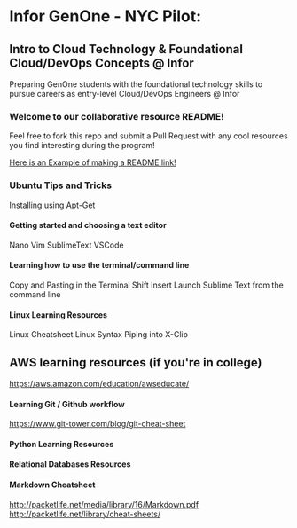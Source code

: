 # Infor GenOne - NYC Pilot: 
## Intro to Cloud Technology & Foundational Cloud/DevOps Concepts @ Infor
Preparing GenOne students with the foundational technology skills to pursue careers as entry-level Cloud/DevOps Engineers @ Infor


### Welcome to our collaborative resource README!

Feel free to fork this repo and submit a Pull Request with any cool resources you find interesting during the program! 

[Here is an Example of making a README link!](https://wwww.linkedin.com/in/cameronflowers13)

### Ubuntu Tips and Tricks

Installing using Apt-Get 


#### Getting started and choosing a text editor 

Nano
Vim
SublimeText
VSCode

#### Learning how to use the terminal/command line

Copy and Pasting in the Terminal
Shift Insert
Launch Sublime Text from the command line


#### Linux Learning Resources

Linux Cheatsheet
Linux Syntax
Piping into X-Clip

## AWS learning resources (if you're in college)

https://aws.amazon.com/education/awseducate/

#### Learning Git / Github workflow


https://www.git-tower.com/blog/git-cheat-sheet



#### Python Learning Resources




#### Relational Databases Resources

#### Markdown Cheatsheet
http://packetlife.net/media/library/16/Markdown.pdf
http://packetlife.net/library/cheat-sheets/
